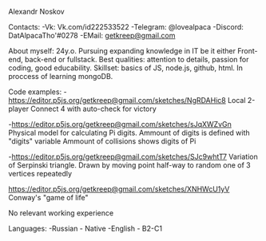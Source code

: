 Alexandr Noskov

Contacts:
  -Vk: Vk.com/id222533522
  -Telegram: @lovealpaca
  -Discord: DatAlpacaTho'#0278
  -EMail: getkreep@gmail.com

About myself: 
  24y.o. Pursuing expanding knowledge in IT be it either Front-end, back-end or fullstack. 
  Best qualities: attention to details, passion for coding, good educability.
  Skillset: basics of JS, node.js, github, html. In proccess of learning mongoDB. 

Code examples:
  -https://editor.p5js.org/getkreep@gmail.com/sketches/NgRDAHic8
  Local 2-player Connect 4 with auto-check for victory

  -https://editor.p5js.org/getkreep@gmail.com/sketches/sJqXWZvGn
  Physical model for calculating Pi digits.
  Ammount of digits is defined with "digits" variable
  Ammount of collisions shows digits of Pi

  -https://editor.p5js.org/getkreep@gmail.com/sketches/SJc9whtT7
  Variation of Serpinski triangle. Drawn by moving point half-way to random one of 3 vertices repeatedly

  https://editor.p5js.org/getkreep@gmail.com/sketches/XNHWcU1yV
  Conway's "game of life"

No relevant working experience

Languages: 
  -Russian - Native
  -English - B2-C1
